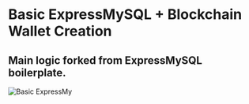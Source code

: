 # Basic ExpressMySQL + Blockchain Wallet Creation
## Main logic forked from ExpressMySQL boilerplate.

![Basic ExpressMy](https://user-images.githubusercontent.com/10539949/153817032-210bf079-4e7d-48d8-b590-75498088376f.gif)
